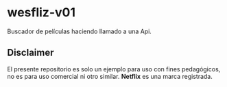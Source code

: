 # wesfliz-v01
Buscador de películas haciendo llamado a una Api.

## Disclaimer
El presente repositorio es solo un ejemplo para uso con fines pedagógicos, no es para uso comercial ni otro similar.
**Netflix** es una marca registrada.


